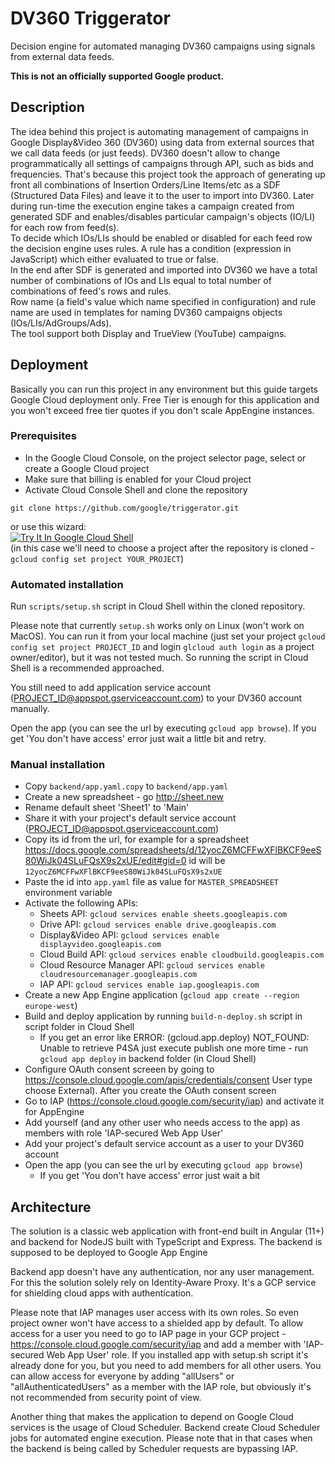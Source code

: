 # DV360 Triggerator 
Decision engine for automated managing DV360 campaigns using signals from external data feeds.

**This is not an officially supported Google product.**

## Description
The idea behind this project is automating management of campaigns in Google Display&Video 360 (DV360) using data from external sources that we call data feeds (or just feeds). DV360 doesn't allow to change programmatically all settings of campaigns through API, such as bids and frequencies. That's because this project took the approach of generating up front all combinations of Insertion Orders/Line Items/etc as a SDF (Structured Data Files) and leave it to the user to import into DV360. Later during run-time the execution engine takes a campaign created from generated SDF and enables/disables particular campaign's objects (IO/LI) for each row from feed(s).  
To decide which IOs/LIs should be enabled or disabled for each feed row the
decision engine uses rules. A rule has a condition (expression in JavaScript) which either evaluated to true or false.  
In the end after SDF is generated and imported into DV360 we have a total number of combinations of IOs and LIs equal to total number of combinations of feed's rows and rules.  
Row name (a field's value which name specified in configuration) and rule name are used in templates for naming DV360 campaigns objects (IOs/LIs/AdGroups/Ads).  
The tool support both Display and TrueView (YouTube) campaigns.

## Deployment 

Basically you can run this project in any environment but this guide targets Google Cloud deployment only. Free Tier is enough for this application and you won't exceed free tier quotes if you don't scale AppEngine instances.

### Prerequisites
* In the Google Cloud Console, on the project selector page, select or create a Google Cloud project
* Make sure that billing is enabled for your Cloud project
* Activate Cloud Console Shell and clone the repository
```
git clone https://github.com/google/triggerator.git
```
or use this wizard:  
[![Try It In Google Cloud Shell](http://gstatic.com/cloudssh/images/open-btn.svg)](https://console.cloud.google.com/cloudshell/editor?cloudshell_git_repo=https%3A%2F%2Fgithub.com%2Fgoogle%2Ftriggerator&cloudshell_tutorial=README.md)  
(in this case we'll need to choose a project after the repository is cloned - `gcloud config set project YOUR_PROJECT`)


### Automated installation
Run `scripts/setup.sh` script in Cloud Shell within the cloned repository. 

Please note that currently `setup.sh` works only on Linux (won't work on MacOS). You can run it from your local machine (just set your project `gcloud config set project PROJECT_ID` and login `glcloud auth login` as a project owner/editor), but it was not tested much. So running the script in Cloud Shell is a recommended approached.

You still need to add application service account (PROJECT_ID@appspot.gserviceaccount.com) to your DV360 account manually.

Open the app (you can see the url by executing `gcloud app browse`). If you get 'You don't have access' error just wait a little bit and retry.


### Manual installation

* Copy `backend/app.yaml.copy` to `backend/app.yaml`
* Create a new spreadsheet - go http://sheet.new
* Rename default sheet 'Sheet1' to 'Main'
* Share it with your project's default service account (PROJECT_ID@appspot.gserviceaccount.com)
* Copy its id from the url, for example for a spreadsheet
https://docs.google.com/spreadsheets/d/12yocZ6MCFFwXFlBKCF9eeS80WiJk04SLuFQsX9s2xUE/edit#gid=0
id will be `12yocZ6MCFFwXFlBKCF9eeS80WiJk04SLuFQsX9s2xUE`
* Paste the id into `app.yaml` file as value for `MASTER_SPREADSHEET` environment variable
* Activate the following APIs:
  * Sheets API: `gcloud services enable sheets.googleapis.com`
  * Drive API: `gcloud services enable drive.googleapis.com`
  * Display&Video API: `gcloud services enable displayvideo.googleapis.com`
  * Cloud Build API: `gcloud services enable cloudbuild.googleapis.com`
  * Cloud Resource Manager API: `gcloud services enable cloudresourcemanager.googleapis.com`
  * IAP API: `gcloud services enable iap.googleapis.com`
* Create a new App Engine application (`gcloud app create --region europe-west`)
* Build and deploy application by running `build-n-deploy.sh` script in script folder in Cloud Shell
  * If you get an error like ERROR: (gcloud.app.deploy) NOT_FOUND: Unable to retrieve P4SA just execute publish one more time - run `gcloud app deploy` in backend folder (in Cloud Shell)
* Configure OAuth consent screeen by going to https://console.cloud.google.com/apis/credentials/consent
User type choose External). After you create the OAuth consent screen 
* Go to IAP (https://console.cloud.google.com/security/iap) and activate it for AppEngine 
* Add yourself (and any other user who needs access to the app) as members with role 'IAP-secured Web App User'
* Add your project's default service account as a user to your DV360 account
* Open the app (you can see the url by executing `gcloud app browse`)
  * If you get 'You don't have access' error just wait a bit


## Architecture
The solution is a classic web application with front-end built in Angular (11+) and backend for NodeJS built with TypeScript and Express. The backend is supposed to be deployed to Google App Engine

Backend app doesn't have any authentication, nor any user management. For this the solution solely rely on Identity-Aware Proxy. It's a GCP service for shielding cloud apps with authentication. 

Please note that IAP manages user access with its own roles. So even project owner won't have access to a shielded app by default. To allow access for a user you need to go to IAP page in your GCP project - 
https://console.cloud.google.com/security/iap and add a member with 'IAP-secured Web App User' role. If you installed app with setup.sh script  it's already done for you, but you need to add members for all other users. You can allow access for everyone by adding "allUsers" or "allAuthenticatedUsers" as a member with the IAP role, but obviously it's not recommended from security point of view.

Another thing that makes the application to depend on Google Cloud services is the usage of Cloud Scheduler. Backend create Cloud Scheduler jobs for automated engine execution. Please note that in that cases when the backend is being called by Scheduler requests are bypassing IAP.